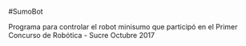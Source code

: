 #SumoBot

Programa para controlar el robot minisumo que participó en el Primer Concurso de Robótica - Sucre Octubre 2017

